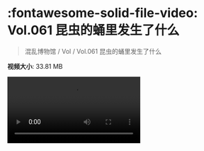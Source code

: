 # :fontawesome-solid-file-video: Vol.061 昆虫的蛹里发生了什么

> 混乱博物馆 / Vol / Vol.061 昆虫的蛹里发生了什么

**视频大小**: 33.81 MB

<div class="video"><video src="https://file.hsyhx.top/archive/混乱博物馆/Vol/061.mp4" controls preload>🤔 您的浏览器不支持 video 标签</video></div>